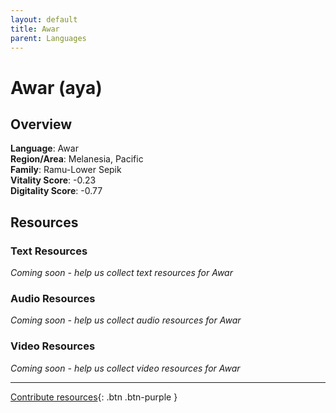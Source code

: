 ```yaml
---
layout: default
title: Awar
parent: Languages
---
```


# Awar (aya)

## Overview

**Language**: Awar  
**Region/Area**: Melanesia, Pacific  
**Family**: Ramu-Lower Sepik  
**Vitality Score**: -0.23  
**Digitality Score**: -0.77  

## Resources

### Text Resources
*Coming soon - help us collect text resources for Awar*

### Audio Resources
*Coming soon - help us collect audio resources for Awar*

### Video Resources
*Coming soon - help us collect video resources for Awar*

---

[Contribute resources](https://fairtrain.github.io/){: .btn .btn-purple }
